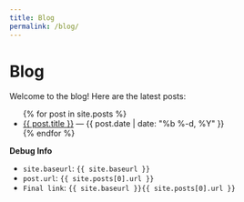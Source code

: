 ```yaml
---
title: Blog
permalink: /blog/
---
```


# Blog

Welcome to the blog! Here are the latest posts:

<ul>
  {% for post in site.posts %}
    <li><a href="{{ site.baseurl }}{{ post.url }}">{{ post.title }}</a> — {{ post.date | date: "%b %-d, %Y" }}</li>
  {% endfor %}
</ul>

**Debug Info**

- `site.baseurl`: `{{ site.baseurl }}`
- `post.url`: `{{ site.posts[0].url }}`
- `Final link`: `{{ site.baseurl }}{{ site.posts[0].url }}`
